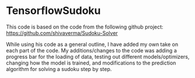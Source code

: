 # TensorflowSudoku

This code is based on the code from the following github project:
https://github.com/shivaverma/Sudoku-Solver

While using his code as a general outline, I have added my own take on each part of the code. My additions/changes to the code was adding a progress bar for the loading of data, testing out different models/optimizers, changing how the model is trained, and modifications to the prediction algorithm for solving a sudoku step by step. 
